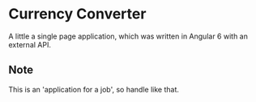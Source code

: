 # Currency Converter

A little a single page application, which was written in Angular 6 with an external API.

## Note

This is an 'application for a job', so handle like that.
